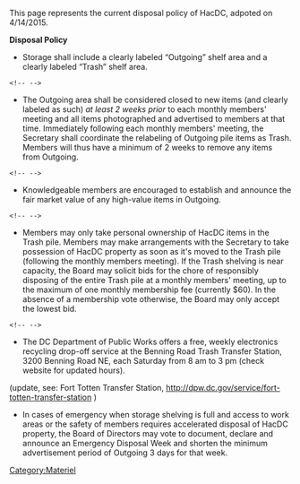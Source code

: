This page represents the current disposal policy of HacDC, adpoted on
4/14/2015.

**Disposal Policy**

-   Storage shall include a clearly labeled “Outgoing” shelf area and a
    clearly labeled “Trash” shelf area.

```{=html}
<!-- -->
```
-   The Outgoing area shall be considered closed to new items (and
    clearly labeled as such) *at least 2 weeks prior* to each monthly
    members' meeting and all items photographed and advertised to
    members at that time. Immediately following each monthly members'
    meeting, the Secretary shall coordinate the relabeling of Outgoing
    pile items as Trash. Members will thus have a minimum of 2 weeks to
    remove any items from Outgoing.

```{=html}
<!-- -->
```
-   Knowledgeable members are encouraged to establish and announce the
    fair market value of any high-value items in Outgoing.

```{=html}
<!-- -->
```
-   Members may only take personal ownership of HacDC items in the Trash
    pile. Members may make arrangements with the Secretary to take
    possession of HacDC property as soon as it's moved to the Trash pile
    (following the monthly members meeting). If the Trash shelving is
    near capacity, the Board may solicit bids for the chore of
    responsibly disposing of the entire Trash pile at a monthly members'
    meeting, up to the maximum of one monthly membership fee (currently
    \$60). In the absence of a membership vote otherwise, the Board may
    only accept the lowest bid.

```{=html}
<!-- -->
```
-   The DC Department of Public Works offers a free, weekly electronics
    recycling drop-off service at the Benning Road Trash Transfer
    Station, 3200 Benning Road NE, each Saturday from 8 am to 3 pm
    (check website for updated hours).

(update, see: Fort Totten Transfer Station,
<http://dpw.dc.gov/service/fort-totten-transfer-station> )

-   In cases of emergency when storage shelving is full and access to
    work areas or the safety of members requires accelerated disposal of
    HacDC property, the Board of Directors may vote to document, declare
    and announce an Emergency Disposal Week and shorten the minimum
    advertisement period of Outgoing 3 days for that week.

[Category:Materiel](Category:Materiel)

